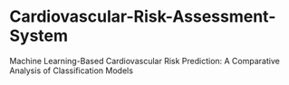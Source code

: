 # Cardiovascular-Risk-Assessment-System
Machine Learning-Based Cardiovascular Risk Prediction: A Comparative Analysis of Classification Models
